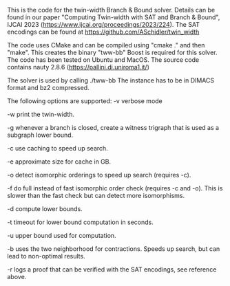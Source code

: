 This is the code for the twin-width Branch & Bound solver.
Details can be found in our paper "Computing Twin-width with SAT and Branch & Bound", IJCAI 2023 (https://www.ijcai.org/proceedings/2023/224).
The SAT encodings can be found at https://github.com/ASchidler/twin_width

The code uses CMake and can be compiled using "cmake ." and then "make". This creates the binary "tww-bb"
Boost is required for this solver. The code has been tested on Ubuntu and MacOS.
The source code contains nauty 2.8.6 (https://pallini.di.uniroma1.it/)

The solver is used by calling
./tww-bb <instance>
The instance has to be in DIMACS format and bz2 compressed.

The following options are supported:
-v verbose mode

-w print the twin-width.

-g whenever a branch is closed, create a witness trigraph that is used as a subgraph lower bound.

-c use caching to speed up search.

-e <int> approximate size for cache in GB.

-o detect isomorphic orderings to speed up search (requires -c).

-f do full instead of fast isomorphic order check (requires -c and -o). This is slower than the fast check but can detect more isomorphisms.

-d compute lower bounds.

-t <int> timeout for lower bound computation in seconds.

-u <int> upper bound used for computation.

-b uses the two neighborhood for contractions. Speeds up search, but can lead to non-optimal results.

-r <file path> logs a proof that can be verified with the SAT encodings, see reference above.


